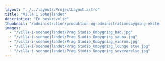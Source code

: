 ```yaml
---
layout: "../../layouts/ProjectLayout.astro"
title: "Villa i Søhøjlandet"
description: "En beskrivelse"
thumbnail: "/administration/produktion-og-administrationsbygning-eksterioer.jpg"
images:
  - "/villa-i-soehoejlandet/Præg Studio_Ombygning_bad.jpg"
  - "/villa-i-soehoejlandet/Præg Studio_Ombygning_sauna.jpg"
  - "/villa-i-soehoejlandet/Præg Studio_Ombygning_vinrum.jpg"
  - "/villa-i-soehoejlandet/Præg Studio_Ombygning_lounge stue.jpg"
  - "/villa-i-soehoejlandet/Præg Studio_Ombygning_soveværelse.jpg"
---
```

